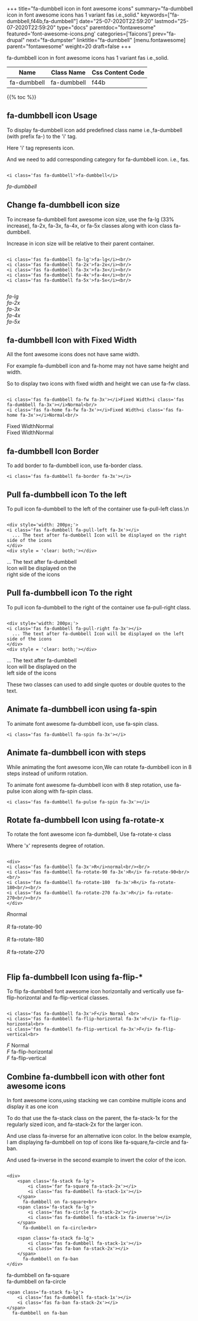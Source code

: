 +++
title="fa-dumbbell icon in font awesome icons"
summary="fa-dumbbell icon in font awesome icons has 1 variant fas i.e.,solid."
keywords=["fa-dumbbell,f44b,fa-dumbbell"]
date="25-07-2020T22:59:20"
lastmod="25-07-2020T22:59:20"
type="docs"
parentdoc="fontawesome"
featured='font-awesome-icons.png'
categories=['faicons']
prev="fa-drupal"
next="fa-dumpster"
linktitle="fa-dumbbell"
[menu.fontawesome]
parent="fontawesome"
weight=20
draft=false
+++


fa-dumbbell icon in font awesome icons has 1 variant fas i.e.,solid.

<div class='table-responsive'><table class='table'><thead><tr><th>Name</th><th>Class Name</th><th>Css Content Code</th></tr></thead><tbody><tr><td>fa-dumbbell</td><td>fa-dumbbell</td><td>f44b</td></tr></tbody></table></div>


{{% toc %}}


## fa-dumbbell icon Usage

To display fa-dumbbell icon add predefined class name i.e.,fa-dumbbell (with prefix fa-) to the 'i' tag.

Here 'i' tag represents icon.

And we need to add corresponding category for fa-dumbbell icon. i.e., fas.


```

<i class='fas fa-dumbbell'>fa-dumbbell</i>
```

<i class='fas fa-dumbbell'>fa-dumbbell</i>




## Change fa-dumbbell icon size
To increase fa-dumbbell font awesome icon size, use the fa-lg (33% increase), fa-2x, fa-3x, fa-4x, or fa-5x classes along with icon class fa-dumbbell.

Increase in icon size will be relative to their parent container. 

```

<i class='fas fa-dumbbell fa-lg'>fa-lg</i><br/>
<i class='fas fa-dumbbell fa-2x'>fa-2x</i><br/>
<i class='fas fa-dumbbell fa-3x'>fa-3x</i><br/>
<i class='fas fa-dumbbell fa-4x'>fa-4x</i><br/>
<i class='fas fa-dumbbell fa-5x'>fa-5x</i><br/>
            
```

<i class='fas fa-dumbbell fa-lg'>fa-lg</i><br/>
<i class='fas fa-dumbbell fa-2x'>fa-2x</i><br/>
<i class='fas fa-dumbbell fa-3x'>fa-3x</i><br/>
<i class='fas fa-dumbbell fa-4x'>fa-4x</i><br/>
<i class='fas fa-dumbbell fa-5x'>fa-5x</i><br/>
            



## fa-dumbbell Icon with Fixed Width 

All the font awesome icons does not have same width.

For example fa-dumbbell icon and fa-home may not have same height and width.

So to display two icons with fixed width and height we can use fa-fw class.


```

<i class='fas fa-dumbbell fa-fw fa-3x'></i>Fixed Width<i class='fas fa-dumbbell fa-3x'></i>Normal<br/>
<i class='fas fa-home fa-fw fa-3x'></i>Fixed Width<i class='fas fa-home fa-3x'></i>Normal<br/>
```

<i class='fas fa-dumbbell fa-fw fa-3x'></i>Fixed Width<i class='fas fa-dumbbell fa-3x'></i>Normal<br/>
<i class='fas fa-home fa-fw fa-3x'></i>Fixed Width<i class='fas fa-home fa-3x'></i>Normal<br/>



## fa-dumbbell Icon Border 

To add border to fa-dumbbell icon, use fa-border class.


```
<i class='fas fa-dumbbell fa-border fa-3x'></i>

```
<i class='fas fa-dumbbell fa-border fa-3x'></i>





## Pull fa-dumbbell icon To the left

To pull icon fa-dumbbell to the left of the container use fa-pull-left class.\n

```

<div style='width: 200px;'>
<i class='fas fa-dumbbell fa-pull-left fa-3x'></i>
  ... The text after fa-dumbbell Icon will be displayed on the right side of the icons
</div>
<div style = 'clear: both;'></div>
```

<div style='width: 200px;'>
<i class='fas fa-dumbbell fa-pull-left fa-3x'></i>
  ... The text after fa-dumbbell Icon will be displayed on the right side of the icons
</div>
<div style = 'clear: both;'></div>




## Pull fa-dumbbell icon To the right
To pull icon fa-dumbbell to the right of the container use fa-pull-right class.

```

<div style='width: 200px;'>
<i class='fas fa-dumbbell fa-pull-right fa-3x'></i>
  ... The text after fa-dumbbell Icon will be displayed on the left side of the icons
</div>
<div style = 'clear: both;'></div>
```

<div style='width: 200px;'>
<i class='fas fa-dumbbell fa-pull-right fa-3x'></i>
  ... The text after fa-dumbbell Icon will be displayed on the left side of the icons
</div>
<div style = 'clear: both;'></div>

These two classes can used to add single quotes or double quotes to the text.


## Animate fa-dumbbell icon using fa-spin
To animate font awesome fa-dumbbell icon, use fa-spin class.

```
<i class='fas fa-dumbbell fa-spin fa-3x'></i>
```
<i class='fas fa-dumbbell fa-spin fa-3x'></i>




## Animate fa-dumbbell icon with steps
While animating the font awesome icon,We can rotate fa-dumbbell icon in 8 steps instead of uniform rotation.

To animate font awesome fa-dumbbell icon with 8 step rotation, use fa-pulse icon along with fa-spin class.


```
<i class='fas fa-dumbbell fa-pulse fa-spin fa-3x'></i>

```
<i class='fas fa-dumbbell fa-pulse fa-spin fa-3x'></i>





## Rotate fa-dumbbell Icon using fa-rotate-x
To rotate the font awesome icon fa-dumbbell, Use fa-rotate-x class

Where 'x' represents degree of rotation.


```

<div>
<i class='fas fa-dumbbell fa-3x'>R</i>normal<br/><br/>
<i class='fas fa-dumbbell fa-rotate-90 fa-3x'>R</i> fa-rotate-90<br/><br/> 
<i class='fas fa-dumbbell fa-rotate-180  fa-3x'>R</i> fa-rotate-180<br/><br/> 
<i class='fas fa-dumbbell fa-rotate-270 fa-3x'>R</i> fa-rotate-270<br/><br/>
</div>
```

<div>
<i class='fas fa-dumbbell fa-3x'>R</i>normal<br/><br/>
<i class='fas fa-dumbbell fa-rotate-90 fa-3x'>R</i> fa-rotate-90<br/><br/> 
<i class='fas fa-dumbbell fa-rotate-180  fa-3x'>R</i> fa-rotate-180<br/><br/> 
<i class='fas fa-dumbbell fa-rotate-270 fa-3x'>R</i> fa-rotate-270<br/><br/>
</div>




## Flip fa-dumbbell Icon using fa-flip-*
To flip fa-dumbbell font awesome icon horizontally and vertically use fa-flip-horizontal and fa-flip-vertical classes. 

```

<i class='fas fa-dumbbell fa-3x'>F</i> Normal <br>
<i class='fas fa-dumbbell fa-flip-horizontal fa-3x'>F</i> fa-flip-horizontal<br>
<i class='fas fa-dumbbell fa-flip-vertical fa-3x'>F</i> fa-flip-vertical<br>
```

<i class='fas fa-dumbbell fa-3x'>F</i> Normal <br>
<i class='fas fa-dumbbell fa-flip-horizontal fa-3x'>F</i> fa-flip-horizontal<br>
<i class='fas fa-dumbbell fa-flip-vertical fa-3x'>F</i> fa-flip-vertical<br>




## Combine fa-dumbbell icon with other font awesome icons
In font awesome icons,using stacking we can combine multiple icons and display it as one icon 

To do that use the fa-stack class on the parent, the fa-stack-1x for the regularly sized icon, and fa-stack-2x for the larger icon.

And use class fa-inverse for an alternative icon color. 
In the below example, I am displaying fa-dumbbell on top of icons like fa-square,fa-circle and fa-ban.

And used fa-inverse in the second example to invert the color of the icon.

```

<div>
    <span class='fa-stack fa-lg'>
        <i class='far fa-square fa-stack-2x'></i>
        <i class='fas fa-dumbbell fa-stack-1x'></i>
    </span>
      fa-dumbbell on fa-square<br>
    <span class='fa-stack fa-lg'>
        <i class='fas fa-circle fa-stack-2x'></i>
        <i class='fas fa-dumbbell fa-stack-1x fa-inverse'></i>
    </span>
      fa-dumbbell on fa-circle<br>

    <span class='fa-stack fa-lg'>
        <i class='fas fa-dumbbell fa-stack-1x'></i>
        <i class='fas fa-ban fa-stack-2x'></i>
    </span>
      fa-dumbbell on fa-ban
</div>
```

<div>
    <span class='fa-stack fa-lg'>
        <i class='far fa-square fa-stack-2x'></i>
        <i class='fas fa-dumbbell fa-stack-1x'></i>
    </span>
      fa-dumbbell on fa-square<br>
    <span class='fa-stack fa-lg'>
        <i class='fas fa-circle fa-stack-2x'></i>
        <i class='fas fa-dumbbell fa-stack-1x fa-inverse'></i>
    </span>
      fa-dumbbell on fa-circle<br>

    <span class='fa-stack fa-lg'>
        <i class='fas fa-dumbbell fa-stack-1x'></i>
        <i class='fas fa-ban fa-stack-2x'></i>
    </span>
      fa-dumbbell on fa-ban
</div>







